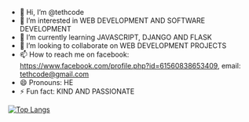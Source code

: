 - 👋 Hi, I’m @tethcode
- 👀 I’m interested in WEB DEVELOPMENT AND SOFTWARE DEVELOPMENT
- 🌱 I’m currently learning JAVASCRIPT, DJANGO AND FLASK
- 💞️ I’m looking to collaborate on WEB DEVELOPMENT PROJECTS
- 📫 How to reach me on facebook: https://www.facebook.com/profile.php?id=61560838653409, email: tethcode@gmail.com
- 😄 Pronouns: HE
- ⚡ Fun fact: KIND AND PASSIONATE


[![Top Langs](https://github-readme-stats.vercel.app/api/top-langs/?username=tethcode)](https://github.com/anuraghazra/github-readme-stats)
